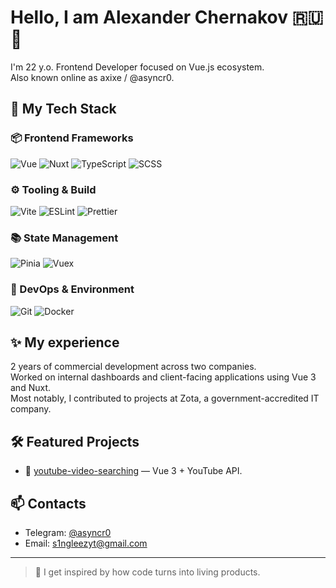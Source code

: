 # Hello, I am Alexander Chernakov 🇷🇺👋

I'm 22 y.o.
Frontend Developer focused on Vue.js ecosystem.  
Also known online as axixe / @asyncr0.

## 🧰 My Tech Stack

### 📦 Frontend Frameworks
![Vue](https://img.shields.io/badge/-Vue-35495e?style=flat&logo=vue.js)
![Nuxt](https://img.shields.io/badge/-Nuxt-35495e?style=flat&logo=nuxt.js)
![TypeScript](https://img.shields.io/badge/-TypeScript-35495e?style=flat&logo=typescript)
![SCSS](https://img.shields.io/badge/-SCSS-35495e?style=flat&logo=sass)

### ⚙️ Tooling & Build
![Vite](https://img.shields.io/badge/-Vite-4B32C3?style=flat&logo=vite)
![ESLint](https://img.shields.io/badge/-ESLint-4B32C3?style=flat&logo=eslint)
![Prettier](https://img.shields.io/badge/-Prettier-4B32C3?style=flat&logo=prettier)

### 📚 State Management
![Pinia](https://img.shields.io/badge/-Pinia-2496ED?style=flat&logo=pinia)
![Vuex](https://img.shields.io/badge/-Vuex-2496ED?style=flat&logo=vue.js&logoColor=white)

### 🐳 DevOps & Environment
![Git](https://img.shields.io/badge/-Git-35495e?style=flat&logo=git)
![Docker](https://img.shields.io/badge/-Docker-35495e?style=flat&logo=docker)


## ✨ My experience

2 years of commercial development across two companies.  
Worked on internal dashboards and client-facing applications using Vue 3 and Nuxt.  
Most notably, I contributed to projects at Zota, a government-accredited IT company.

## 🛠 Featured Projects

- 🔎 [youtube-video-searching](https://github.com/axixe/youtube-video-searching) — Vue 3 + YouTube API.

## 📫 Contacts

- Telegram: [@asyncr0](https://t.me/asyncr0)
- Email: s1ngleezyt@gmail.com

---

> 🎯 I get inspired by how code turns into living products.
